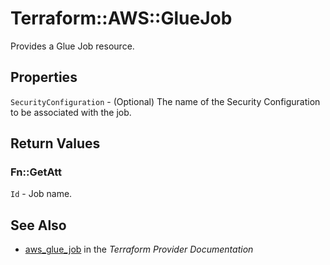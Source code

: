 # Terraform::AWS::GlueJob

Provides a Glue Job resource.

## Properties

`SecurityConfiguration` - (Optional) The name of the Security Configuration to be associated with the job.


## Return Values

### Fn::GetAtt

`Id` - Job name.

## See Also

* [aws_glue_job](https://www.terraform.io/docs/providers/aws/r/glue_job.html) in the _Terraform Provider Documentation_
